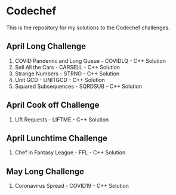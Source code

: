 # Codechef

This is the repository for my solutions to the Codechef challenges.

## April Long Challenge
1) COVID Pandemic and Long Queue - COVIDLQ - C++ Solution
2) Sell All the Cars - CARSELL - C++ Solution
3) Strange Numbers - STRNO - C++ Solution
4) Unit GCD - UNITGCD - C++ Solution
4) Squared Subsequences - SQRDSUB - C++ Solution

## April Cook off Challenge
1) Lift Requests - LIFTME - C++ Solution

## April Lunchtime Challenge 
1) Chef in Fantasy League - FFL - C++ Solution

## May Long Challenge
1) Coronavirus Spread - COVID19 - C++ Solution
